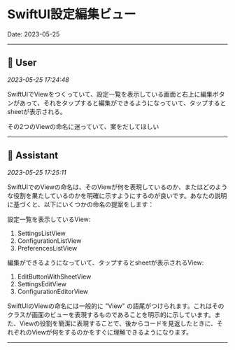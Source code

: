 # SwiftUI設定編集ビュー

Date: 2023-05-25

---

## 👤 User
*2023-05-25 17:24:48*

SwiftUIでViewをつくっていて、設定一覧を表示している画面と右上に編集ボタンがあって、それをタップすると編集ができるようになっていて、タップするとsheetが表示される。

その2つのViewの命名に迷っていて、案をだしてほしい

---

## 🤖 Assistant
*2023-05-25 17:25:11*

SwiftUIでのViewの命名は、そのViewが何を表現しているのか、またはどのような役割を果たしているのかを明確に示すようにするのが良いです。あなたの説明に基づくと、以下にいくつかの命名の提案をします：

設定一覧を表示しているView:

1. SettingsListView
2. ConfigurationListView
3. PreferencesListView

編集ができるようになっていて、タップするとsheetが表示されるView:

1. EditButtonWithSheetView
2. SettingsEditView
3. ConfigurationEditorView

SwiftUIのViewの命名には一般的に "View" の語尾がつけられます。これはそのクラスが画面のビューを表現するものであることを明示的に示しています。また、Viewの役割を簡潔に表現することで、後からコードを見返したときに、それぞれのViewが何をするのかをすぐに理解できるようになります。

---
